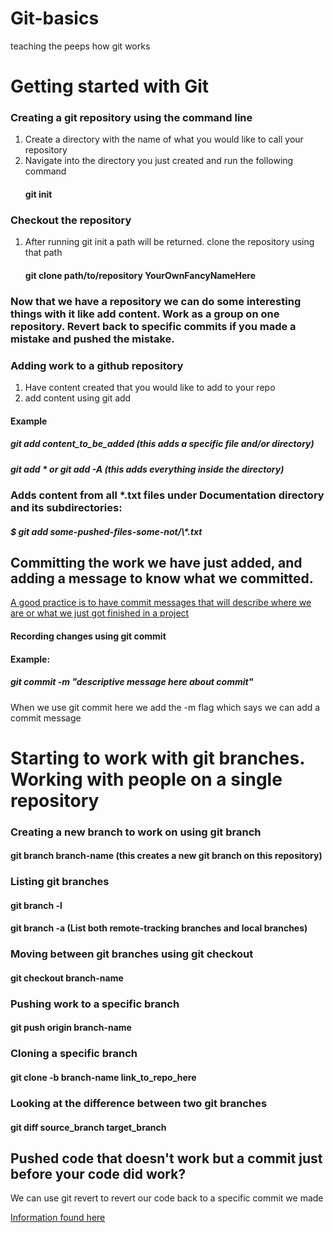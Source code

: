 # Git-basics
teaching the peeps how git works


<h1>Getting started with Git</h1>

<h3>Creating a git repository using the command line</h3>
<ol>
<li>Create a directory with the name of what you would like to call your repository</li>
<li>Navigate into the directory you just created and run the following command</li>
<h4>git init</h4>
</ol>

<h3>Checkout the repository</h3>
<ol>
<li>After running git init a path will be returned.  clone the repository using that path</li>
<h4>git clone path/to/repository YourOwnFancyNameHere</h4>
</ol>

<h3>Now that we have a repository we can do some interesting things with it like add content.  Work as a group on one repository. Revert back to specific commits if you made a mistake and pushed the mistake.
</h3>

<h3>Adding work to a github repository</h3>

<ol>
<li>Have content created that you would like to add to your repo</li>
<li>add content using git add</li>
</ol>
<h4>Example</4>

<h5>git add content_to_be_added  (this adds a specific file and/or directory)</h5>
<h5>git add * or git add -A (this adds everything inside the directory)</h5>


<h3>Adds content from all *.txt files under Documentation directory and its subdirectories:</h3>
               <h5>$ git add some-pushed-files-some-not/\*.txt</h5>

<h2>Committing the work we have just added, and adding a message to know what we committed. </h2>
<p><u>A good practice is to have commit messages that will describe where we are or what we just got finished in a project</u></p>

<h4>Recording changes using git commit</h4>
<h4>Example:</h4>

<h5>git commit -m "descriptive message here about commit"</h5>
<p>When we use git commit here we add the -m flag which says we can add a commit message</p>

<h1>Starting to work with git branches.  Working with people on a single repository</h1>
<h3>Creating a new branch to work on using git branch</h3>

<h4>git branch branch-name (this creates a new git branch on this repository)</h4>
<h3>Listing git branches</h3>
<h4>git branch -l</h4>
<h4>git branch -a (List both remote-tracking branches and local branches)</h4>

<h3>Moving between git branches using git checkout</h3>
<h4>git checkout branch-name </h4>

<h3>Pushing work to a specific branch</h3>
<h4>git push origin branch-name </h4>

<h3>Cloning a specific branch</h3>
<h4>git clone -b branch-name link_to_repo_here </h4>

<h3>Looking at the difference between two git branches</h3>
<h4>git diff source_branch target_branch</h4>

<h2>Pushed code that doesn't work but a commit just before your code did work?</h2>
<p>We can use git revert to revert our code back to a specific commit we made</p>

[Information found here](https://rogerdudler.github.io/git-guide/)


